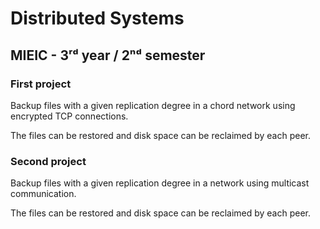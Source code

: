# Distributed Systems

## MIEIC - 3ʳᵈ year / 2ⁿᵈ semester

### First project

Backup files with a given replication degree in a chord network using encrypted TCP connections. 

The files can be restored and disk space can be reclaimed by each peer.

### Second project

Backup files with a given replication degree in a network using multicast communication. 

The files can be restored and disk space can be reclaimed by each peer.
